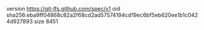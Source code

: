 version https://git-lfs.github.com/spec/v1
oid sha256:eba9ff04868c82a2f68cd2ad57574194cd19ec6bf5eb620ee1b1c0424d927893
size 8451
